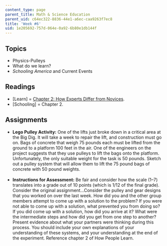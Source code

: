 ```yaml
---
content_type: page
parent_title: Math & Science Education
parent_uid: c64ec322-8836-44e1-a6ec-caa9263f7ec8
title: 'Week #6'
uid: 1e205692-757d-064e-0a92-6b80e1db144f
---
```


Topics
------

*   Physics-Pulleys
*   What do we learn?
*   _Schooling America_ and Current Events

Readings
--------

*   \[Learn\] = [Chapter 2: How Experts Differ from Novices](http://www.nap.edu/openbook.php?record_id=9853&page=31).
*   \[Schooling\] = Chapter 2.

Assignments
-----------

*   **Lego Pulley Activity:** One of the lifts just broke down in a critical area at the Big Dig. It will take a week to repair the lift, and construction must go on. Bags of concrete that weigh 75 pounds each must be lifted from the ground to a platform 100 feet in the air. One of the engineers on the project suggests that they use pulleys to lift the bags onto the platform. Unfortunately, the only suitable weight for the task is 50 pounds. Sketch out a pulley system that will allow them to lift the 75 pound bags of concrete with 50 pound weights.  
     
*   **Instructions for Assessment:** Be fair and consider how the scale (1–7) translates into a grade out of 10 points (which is 1/12 of the final grade). Consider the original assignment...Consider the pulley and gear designs that you worked on over the last week. How did you and the other group members attempt to come up with a solution to the problem? If you were not able to come up with a solution, what prevented you from doing so? If you did come up with a solution, how did you arrive at it? What were the intermediate steps and how did you get from one step to another? Present evidence about what your partners were thinking during this process. You should include your own explanations of your understanding of these systems, and your understanding at the end of the experiment. Reference chapter 2 of How People Learn.
